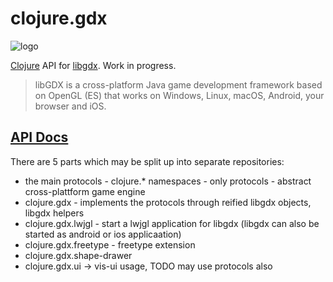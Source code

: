 # clojure.gdx

![logo](https://github.com/user-attachments/assets/af7d27d3-8662-4fb2-a3a4-965477d8feac)

[Clojure](https://clojure.org/) API for [libgdx](https://libgdx.com/). Work in progress.

> libGDX is a cross-platform Java game development framework based on OpenGL (ES) that works on Windows, Linux, macOS, Android, your browser and iOS.

## [API Docs](https://damn.github.io/clojure.gdx/)

There are 5 parts which may be split up into separate repositories:

* the main protocols - clojure.* namespaces - only protocols - abstract cross-plattform game engine
* clojure.gdx - implements the protocols through reified libgdx objects, libgdx helpers
* clojure.gdx.lwjgl - start a lwjgl application for libgdx (libgdx can also be started as android or ios applicaation)
* clojure.gdx.freetype - freetype extension
* clojure.gdx.shape-drawer
* clojure.gdx.ui -> vis-ui usage, TODO may use protocols also
